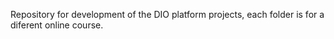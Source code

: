 Repository for development of the DIO platform projects, each folder is for a diferent online course.
